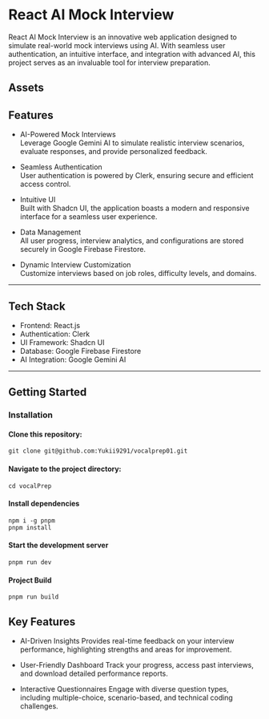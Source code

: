 # React AI Mock Interview

React AI Mock Interview is an innovative web application designed to simulate real-world mock interviews using AI. With seamless user authentication, an intuitive interface, and integration with advanced AI, this project serves as an invaluable tool for interview preparation.

## Assets

## Features

- AI-Powered Mock Interviews  
  Leverage Google Gemini AI to simulate realistic interview scenarios, evaluate responses, and provide personalized feedback.

- Seamless Authentication  
  User authentication is powered by Clerk, ensuring secure and efficient access control.

- Intuitive UI  
  Built with Shadcn UI, the application boasts a modern and responsive interface for a seamless user experience.

- Data Management  
  All user progress, interview analytics, and configurations are stored securely in Google Firebase Firestore.

- Dynamic Interview Customization  
  Customize interviews based on job roles, difficulty levels, and domains.

---

## Tech Stack

- Frontend: React.js
- Authentication: Clerk
- UI Framework: Shadcn UI
- Database: Google Firebase Firestore
- AI Integration: Google Gemini AI

---

## Getting Started

### Installation

#### Clone this repository:

```
git clone git@github.com:Yukii9291/vocalprep01.git
```

#### Navigate to the project directory:

```
cd vocalPrep
```

#### Install dependencies

```
npm i -g pnpm
pnpm install
```

#### Start the development server

```
pnpm run dev
```

#### Project Build

```
pnpm run build
```


## Key Features

- AI-Driven Insights
  Provides real-time feedback on your interview performance, highlighting strengths and areas for improvement.

- User-Friendly Dashboard
  Track your progress, access past interviews, and download detailed performance reports.

- Interactive Questionnaires
  Engage with diverse question types, including multiple-choice, scenario-based, and technical coding challenges.

